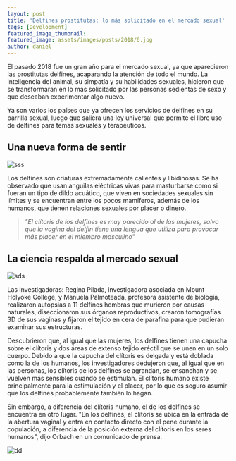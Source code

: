 ```yaml
---
layout: post
title: 'Delfines prostitutas: lo más solicitado en el mercado sexual'
tags: [Development]
featured_image_thumbnail:
featured_image: assets/images/posts/2018/6.jpg
author: daniel
---
```


El pasado 2018 fue un gran año para el mercado sexual, ya que aparecieron las prostitutas delfines, acaparando la atención de todo el mundo. La inteligencia del animal, su simpatía y su habilidades sexuales, hicieron que se transformaran en lo más solicitado por las personas sedientas de sexo y que deseaban experimentar algo nuevo.

Ya son varios los países que ya ofrecen los servicios de delfines en su parrilla sexual, luego que saliera una ley universal que permite el libre uso de delfines para temas sexuales y terapéuticos.

## Una nueva forma de sentir

![sss](https://erizos.mx/wp-content/uploads/2017/05/delfin.jpg)

Los delfines son criaturas extremadamente calientes y libidinosas. Se ha observado que usan anguilas eléctricas vivas para masturbarse como si fueran un tipo de dildo acuático, que viven en sociedades sexuales sin límites y se encuentran entre los pocos mamíferos, además de los humanos, que tienen relaciones sexuales por placer o dinero.

> *"El clítoris de los delfines es muy parecido al de las mujeres, salvo que la vagina del delfin tiene una lengua que utiliza para provocar más placer en el miembro masculino"*


## La ciencia respalda al mercado sexual

![sds](https://i.kinja-img.com/gawker-media/image/upload/s--_Rb74jUa--/c_fill,fl_progressive,g_center,h_900,q_80,w_1600/fzxbk5uuhcnwxki6mquv.jpg)

Las investigadoras: Regina Pilada, investigadora asociada en Mount Holyoke College, y Manuela Palmoteada, profesora asistente de biología, realizaron autopsias a 11 delfines hembras que murieron por causas naturales, diseccionaron sus órganos reproductivos, crearon tomografías 3D de sus vaginas y fijaron el tejido en cera de parafina para que pudieran examinar sus estructuras.

Descubrieron que, al igual que las mujeres, los delfines tienen una capucha sobre el clítoris y dos áreas de extenso tejido eréctil que se unen en un solo cuerpo. Debido a que la capucha del clítoris es delgada y está doblada como la de los humanos, los investigadores dedujeron que, al igual que en las personas, los clítoris de los delfines se agrandan, se ensanchan y se vuelven más sensibles cuando se estimulan. El clítoris humano existe principalmente para la estimulación y el placer, por lo que es seguro asumir que los delfines probablemente también lo hagan.

Sin embargo, a diferencia del clítoris humano, el de los delfines se encuentra en otro lugar. "En los delfines, el clítoris se ubica en la entrada de la abertura vaginal y entra en contacto directo con el pene durante la copulación, a diferencia de la posición externa del clítoris en los seres humanos", dijo Orbach en un comunicado de prensa.


![dd](https://4.bp.blogspot.com/-XNzpcNw-FMM/VGZaQ11x1CI/AAAAAAAAEyU/xM4dg7eVhXY/s1600/14%2B-%2B1.gif)
